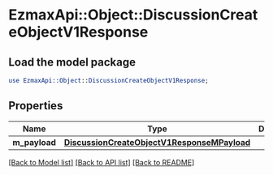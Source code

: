 # EzmaxApi::Object::DiscussionCreateObjectV1Response

## Load the model package
```perl
use EzmaxApi::Object::DiscussionCreateObjectV1Response;
```

## Properties
Name | Type | Description | Notes
------------ | ------------- | ------------- | -------------
**m_payload** | [**DiscussionCreateObjectV1ResponseMPayload**](DiscussionCreateObjectV1ResponseMPayload.md) |  | 

[[Back to Model list]](../README.md#documentation-for-models) [[Back to API list]](../README.md#documentation-for-api-endpoints) [[Back to README]](../README.md)


